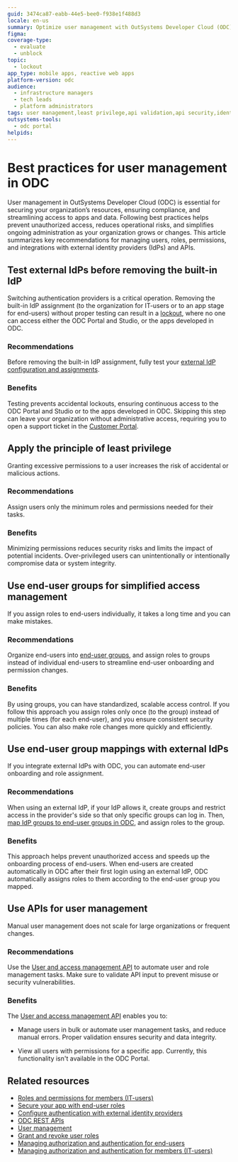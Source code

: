 ```yaml
---
guid: 3474ca87-eabb-44e5-bee0-f938e1f488d3
locale: en-us
summary: Optimize user management with OutSystems Developer Cloud (ODC) by applying best practices like least privilege, avoiding lockouts, and using APIs.
figma: 
coverage-type:
  - evaluate
  - unblock
topic:
  - lockout
app_type: mobile apps, reactive web apps
platform-version: odc
audience:
  - infrastructure managers
  - tech leads
  - platform administrators
tags: user management,least privilege,api validation,api security,identity providers
outsystems-tools:
  - odc portal
helpids: 
---
```


# Best practices for user management in ODC

User management in OutSystems Developer Cloud (ODC) is essential for securing your organization’s resources, ensuring compliance, and streamlining access to apps and data. Following best practices helps prevent unauthorized access, reduces operational risks, and simplifies ongoing administration as your organization grows or changes. This article summarizes key recommendations for managing users, roles, permissions, and integrations with external identity providers (IdPs) and APIs.

## Test external IdPs before removing the built-in IdP

Switching authentication providers is a critical operation. Removing the built-in IdP assignment (to the organization for IT-users or to an app stage for end-users) without proper testing can result in a [lockout](../manage-platform-app-lifecycle/external-idps/intro.md#lockout), where no one can access either the ODC Portal and Studio, or the apps developed in ODC.

### Recommendations

Before removing the built-in IdP assignment, fully test your [external IdP configuration and assignments](../manage-platform-app-lifecycle/external-idps/intro.md).

### Benefits

Testing prevents accidental lockouts, ensuring continuous access to the ODC Portal and Studio or to the apps developed in ODC. Skipping this step can leave your organization without administrative access, requiring you to open a support ticket in the [Customer Portal](https://www.outsystems.com/support/portal/my-support-activity).

## Apply the principle of least privilege

Granting excessive permissions to a user increases the risk of accidental or malicious actions.

### Recommendations

Assign users only the minimum roles and permissions needed for their tasks.

### Benefits

Minimizing permissions reduces security risks and limits the impact of potential incidents. Over-privileged users can unintentionally or intentionally compromise data or system integrity.

## Use end-user groups for simplified access management

If you assign roles to end-users individually, it takes a long time and you can make mistakes.

### Recommendations

Organize end-users into [end-user groups](end-users/groups.md), and assign roles to groups instead of individual end-users to streamline end-user onboarding and permission changes.

### Benefits

By using groups, you can have standardized, scalable access control. If you follow this approach you assign roles only once (to the group) instead of multiple times (for each end-user), and you ensure consistent security policies. You can also make role changes more quickly and efficiently.

## Use end-user group mappings with external IdPs

If you integrate external IdPs with ODC, you can automate end-user onboarding and role assignment.

### Recommendations

When using an external IdP, if your IdP allows it, create groups and restrict access in the provider's side so that only specific groups can log in. Then, [map IdP groups to end-user groups in ODC](../manage-platform-app-lifecycle/external-idps/end-user-group-mapping.md), and assign roles to the group.

### Benefits

This approach helps prevent unauthorized access and speeds up the onboarding process of end-users. When end-users are created automatically in ODC after their first login using an external IdP, ODC automatically assigns roles to them according to the end-user group you mapped.

## Use APIs for user management

Manual user management does not scale for large organizations or frequent changes.

### Recommendations

Use the [User and access management API](../reference/apis/identity-v1.md) to automate user and role management tasks. Make sure to validate API input to prevent misuse or security vulnerabilities.

### Benefits

The [User and access management API](../reference/apis/identity-v1.md) enables you to:  

* Manage users in bulk or automate user management tasks, and reduce manual errors. Proper validation ensures security and data integrity.  

* View all users with permissions for a specific app. Currently, this functionality isn't available in the ODC Portal.

## Related resources

* [Roles and permissions for members (IT-users)](roles.md)
* [Secure your app with end-user roles](secure-app-with-roles.md)
* [Configure authentication with external identity providers](../manage-platform-app-lifecycle/external-idps/intro.md)
* [ODC REST APIs](../reference/apis/public-rest-apis/overview.md)
* [User management](intro.md)
* [Grant and revoke user roles](grant-and-revoke-user-roles.md)
* [Managing authorization and authentication for end-users](end-users/intro.md)
* [Managing authorization and authentication for members (IT-users)](it-users/intro.md)
